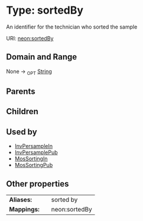 
# Type: sortedBy


An identifier for the technician who sorted the sample

URI: [neon:sortedBy](https://data.neonscience.org/sortedBy)


## Domain and Range

None ->  <sub>OPT</sub> [String](types/String.md)

## Parents


## Children


## Used by

 * [InvPersampleIn](InvPersampleIn.md)
 * [InvPersamplePub](InvPersamplePub.md)
 * [MosSortingIn](MosSortingIn.md)
 * [MosSortingPub](MosSortingPub.md)

## Other properties

|  |  |  |
| --- | --- | --- |
| **Aliases:** | | sorted by |
| **Mappings:** | | neon:sortedBy |

